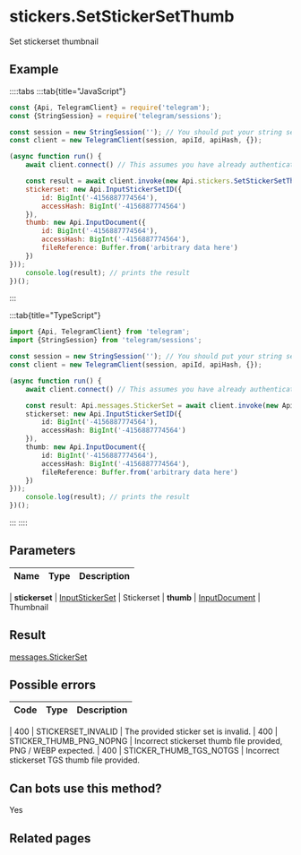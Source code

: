 # stickers.SetStickerSetThumb

Set stickerset thumbnail



## Example

::::tabs
:::tab{title="JavaScript"}
```js
const {Api, TelegramClient} = require('telegram');
const {StringSession} = require('telegram/sessions');

const session = new StringSession(''); // You should put your string session here
const client = new TelegramClient(session, apiId, apiHash, {});

(async function run() {
    await client.connect() // This assumes you have already authenticated with .start()

    const result = await client.invoke(new Api.stickers.SetStickerSetThumb({
    stickerset: new Api.InputStickerSetID({
        id: BigInt('-4156887774564'),
        accessHash: BigInt('-4156887774564')
    }),
    thumb: new Api.InputDocument({
        id: BigInt('-4156887774564'),
        accessHash: BigInt('-4156887774564'),
        fileReference: Buffer.from('arbitrary data here')
    })
}));
    console.log(result); // prints the result
})();
```
:::

:::tab{title="TypeScript"}
```ts
import {Api, TelegramClient} from 'telegram';
import {StringSession} from 'telegram/sessions';

const session = new StringSession(''); // You should put your string session here
const client = new TelegramClient(session, apiId, apiHash, {});

(async function run() {
    await client.connect() // This assumes you have already authenticated with .start()

    const result: Api.messages.StickerSet = await client.invoke(new Api.stickers.SetStickerSetThumb({
    stickerset: new Api.InputStickerSetID({
        id: BigInt('-4156887774564'),
        accessHash: BigInt('-4156887774564')
    }),
    thumb: new Api.InputDocument({
        id: BigInt('-4156887774564'),
        accessHash: BigInt('-4156887774564'),
        fileReference: Buffer.from('arbitrary data here')
    })
}));
    console.log(result); // prints the result
})();
```
:::
::::



## Parameters

| Name | Type | Description |
| :--: | ---- | ----------- |

| **stickerset** | [InputStickerSet](https://core.telegram.org/type/InputStickerSet) | Stickerset 
| **thumb** | [InputDocument](https://core.telegram.org/type/InputDocument) | Thumbnail 


## Result

[messages.StickerSet](https://core.telegram.org/type/messages.StickerSet)



## Possible errors

| Code | Type | Description |
| :--: | ---- | ----------- |

| 400 | STICKERSET\_INVALID | The provided sticker set is invalid. 
| 400 | STICKER\_THUMB\_PNG\_NOPNG | Incorrect stickerset thumb file provided, PNG / WEBP expected. 
| 400 | STICKER\_THUMB\_TGS\_NOTGS | Incorrect stickerset TGS thumb file provided. 


## Can bots use this method?

Yes

## Related pages


